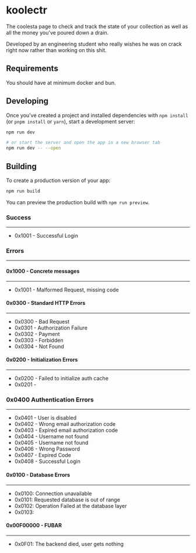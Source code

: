 # koolectr

The coolesta page to check and track the state of your collection as well as all the money you've poured down a drain.

Developed by an engineering student who really wishes he was on crack right now rather than working on this shit.

## Requirements

You should have at minimum docker and bun.

## Developing

Once you've created a project and installed dependencies with `npm install` (or `pnpm install` or `yarn`), start a development server:

```bash
npm run dev

# or start the server and open the app in a new browser tab
npm run dev -- --open
```

## Building

To create a production version of your app:

```bash
npm run build
```

You can preview the production build with `npm run preview`.

### Success
---

- 0x1001 - Successful Login

### Errors
---

#### 0x1000 - Concrete messages
---

- 0x1001 - Malformed Request, missing code

#### 0x0300 - Standard HTTP Errors
---

- 0x0300 - Bad Request
- 0x0301 - Authorization Failure
- 0x0302 - Payment
- 0x0303 - Forbidden
- 0x0304 - Not Found

#### 0x0200 - Initialization Errors
---

- 0x0200 - Failed to initialize auth cache
- 0x0201 -

### 0x0400 Authentication Errors
---
- 0x0401 - User is disabled
- 0x0402 - Wrong email authorization code
- 0x0403 - Expired email authorization code
- 0x0404 - Username not found
- 0x0405 - Username not found
- 0x0406 - Wrong Password
- 0x0407 - Expired Code
- 0x0408 - Successful Login

#### 0x0100 - Database Errors
---

- 0x0100: Connection unavailable
- 0x0101: Requested database is out of range
- 0x0102: Operation Failed at the database layer
- 0x0103:

#### 0x00F00000 - FUBAR
---

- 0x0F01: The backend died, user gets nothing

